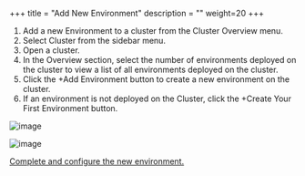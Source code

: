 +++
title = "Add New Environment"
description = ""
weight=20
+++
 

1. Add a new Environment to a cluster from the Cluster Overview menu.
2. Select Cluster from the sidebar menu.
3. Open a cluster.
4. In the Overview section, select the number of environments deployed on the cluster to view a list of all environments deployed on the cluster.
5. Click the +Add Environment button to create a new environment on the cluster.
6. If an environment is not deployed on the Cluster, click the +Create Your First Environment button.

![image](/images/2.6-1.png)

![image](/images/2.6-2.png)

[Complete and configure the new environment.](https://docs.nirmata.io/environments/running_applications/)
 
